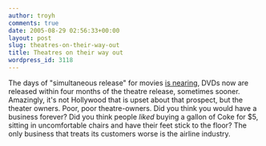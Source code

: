 ```yaml
---
author: troyh
comments: true
date: 2005-08-29 02:56:33+00:00
layout: post
slug: theatres-on-their-way-out
title: Theatres on their way out
wordpress_id: 3118
---
```


The days of "simultaneous release" for movies [is nearing](http://www.miami.com/mld/miamiherald/business/national/12500564.htm), DVDs now are released within four months of the theatre release, sometimes sooner. Amazingly, it's not Hollywood that is upset about that prospect, but the theater owners. Poor, poor theatre-owners. Did you think you would have a business forever? Did you think people _liked_ buying a gallon of Coke for $5, sitting in uncomfortable chairs and have their feet stick to the floor? The only business that treats its customers worse is the airline industry.

